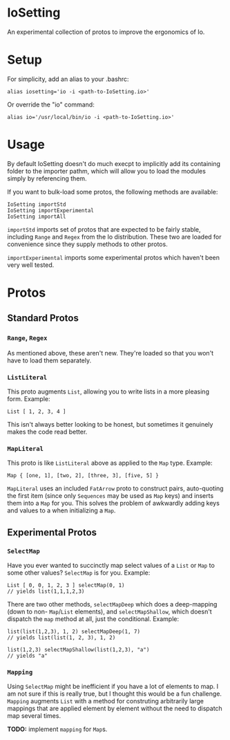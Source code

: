 # IoSetting
An experimental collection of protos to improve the ergonomics of Io.

# Setup
For simplicity, add an alias to your .bashrc:

	alias iosetting='io -i <path-to-IoSetting.io>'

Or override the "io" command:

	alias io='/usr/local/bin/io -i <path-to-IoSetting.io>'

# Usage

By default IoSetting doesn't do much execpt to implicitly add its containing folder to the importer pathm, which will allow you to load the modules simply by referencing them.

If you want to bulk-load some protos, the following methods are available:

	IoSetting importStd
	IoSetting importExperimental
	IoSetting importAll

```importStd``` imports set of protos that are expected to be fairly stable, including ```Range``` and ```Regex``` from the Io distribution. These two are loaded for convenience since they supply methods to other protos.

```importExperimental``` imports some experimental protos which haven't been very well tested.

# Protos

## Standard Protos

### ```Range```, ```Regex```

As mentioned above, these aren't new. They're loaded so that you won't have to load them separately.

### ```ListLiteral```

This proto augments ```List```, allowing you to write lists in a more pleasing form. Example:

	List [ 1, 2, 3, 4 ]

This isn't always better looking to be honest, but sometimes it genuinely makes the code read better.

### ```MapLiteral```

This proto is like ```ListLiteral``` above as applied to the ```Map``` type. Example:

	Map { [one, 1], [two, 2], [three, 3], [five, 5] }

```MapLiteral``` uses an included ```FatArrow``` proto to construct pairs, auto-quoting the first item (since only ```Sequences``` may be used as ```Map``` keys) and inserts them into a ```Map``` for you. This solves the problem of awkwardly adding keys and values to a when initializing a ```Map```.

## Experimental Protos

### ```SelectMap```

Have you ever wanted to succinctly map select values of a ```List``` or ```Map``` to some other values? ```SelectMap``` is for you. Example:

	List [ 0, 0, 1, 2, 3 ] selectMap(0, 1)
	// yields list(1,1,1,2,3)

There are two other methods, ```selectMapDeep``` which does a deep-mapping (down to non- ```Map```/```List``` elements), and ```selectMapShallow```, which doesn't dispatch the ```map``` method at all, just the conditional. Example:

	list(list(1,2,3), 1, 2) selectMapDeep(1, 7)
	// yields list(list(1, 2, 3), 1, 2)
	
	list(1,2,3) selectMapShallow(list(1,2,3), "a")
	// yields "a"

### ```Mapping```

Using ```SelectMap``` might be inefficient if you have a lot of elements to map. I am not sure if this is really true, but I thought this would be a fun challenge. ```Mapping``` augments ```List``` with a method for construting arbitrarily large mappings that are applied element by element without the need to dispatch map several times.

**TODO:** implement ```mapping``` for ```Map```s.

